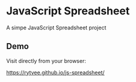# JavaScript Spreadsheet

A simpe JavaScript Spreadsheet project


## Demo

Visit directly from your browser:

https://rytvee.github.io/js-spreadsheet/
